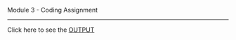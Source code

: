 Module 3 - Coding Assignment
***

Click here to see the [OUTPUT](https://tbadam357.github.io/Coursera/module3-solution/)